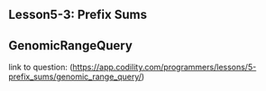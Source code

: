 ## Lesson5-3: Prefix Sums
## GenomicRangeQuery
link to question: (https://app.codility.com/programmers/lessons/5-prefix_sums/genomic_range_query/)
